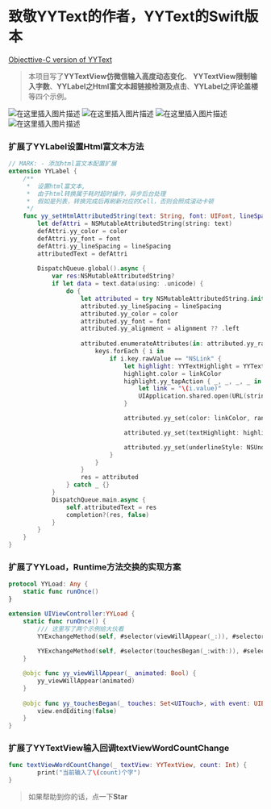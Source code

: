 # 致敬YYText的作者，YYText的Swift版本

[Objecttive-C version of YYText](https://github.com/ibireme/YYText)

> 本项目写了**YYTextView仿微信输入高度动态变化**、 **YYTextView限制输入字数**、**YYLabel之Html富文本超链接检测及点击**、**YYLabel之评论盖楼**等四个示例。


![在这里插入图片描述](https://github.com/laoou002/YYText-swift/blob/main/001.gif)      ![在这里插入图片描述](https://github.com/laoou002/YYText-swift/blob/main/002.gif)
![在这里插入图片描述](https://github.com/laoou002/YYText-swift/blob/main/003.gif)      ![在这里插入图片描述](https://github.com/laoou002/YYText-swift/blob/main/004.gif)

### 扩展了YYLabel设置Html富文本方法
```swift
// MARK: - 添加html富文本配置扩展
extension YYLabel {
    /**
     *  设置html富文本,
     *  由于html转换属于耗时超时操作，异步后台处理
     *  假如是列表，转换完成后再刷新对应的Cell，否则会照成滚动卡顿
     */
    func yy_setHtmlAttributedString(text: String, font: UIFont, lineSpacing: CGFloat, color: UIColor = .black, linkColor: UIColor = .blue, alignment: NSTextAlignment? = nil, completion: ((NSMutableAttributedString?, Bool) -> Void)? = nil) {
        let defAttri = NSMutableAttributedString(string: text)
        defAttri.yy_color = color
        defAttri.yy_font = font
        defAttri.yy_lineSpacing = lineSpacing
        attributedText = defAttri
        
        DispatchQueue.global().async {
            var res:NSMutableAttributedString?
            if let data = text.data(using: .unicode) {
                do {
                    let attributed = try NSMutableAttributedString.init(data: data, options: [NSAttributedString.DocumentReadingOptionKey.documentType: NSAttributedString.DocumentType.html], documentAttributes: nil)
                    attributed.yy_lineSpacing = lineSpacing
                    attributed.yy_color = color
                    attributed.yy_font = font
                    attributed.yy_alignment = alignment ?? .left
                    
                    attributed.enumerateAttributes(in: attributed.yy_rangeOfAll, options: .reverse) { keys, range, _ in
                        keys.forEach { i in
                            if i.key.rawValue == "NSLink" {
                                let highlight: YYTextHighlight = YYTextHighlight()
                                highlight.color = linkColor
                                highlight.yy_tapAction { _, _, _, _ in
                                    let link = "\(i.value)"
                                    UIApplication.shared.open(URL(string: link)!, options: [:], completionHandler: nil)
                                }

                                attributed.yy_set(color: linkColor, range: range)

                                attributed.yy_set(textHighlight: highlight, range: range)

                                attributed.yy_set(underlineStyle: NSUnderlineStyle.single, range: range)
                            }
                        }
                    }
                    res = attributed
                } catch _ {}
            }
            DispatchQueue.main.async {
                self.attributedText = res
                completion?(res, false)
            }
        }
    }
}
```

### 扩展了YYLoad，Runtime方法交换的实现方案
```swift
protocol YYLoad: Any {
    static func runOnce()
}

extension UIViewController:YYLoad {
    static func runOnce() {
        /// 这里写了两个示例给大伙看
        YYExchangeMethod(self, #selector(viewWillAppear(_:)), #selector(yy_viewWillAppear(_:)))
        
        YYExchangeMethod(self, #selector(touchesBegan(_:with:)), #selector(yy_touchesBegan(_:with:)))
    }

    @objc func yy_viewWillAppear(_ animated: Bool) {
        yy_viewWillAppear(animated)
    }
    
    @objc func yy_touchesBegan(_ touches: Set<UITouch>, with event: UIEvent?) {
        view.endEditing(false)
    }
}
```

### 扩展了YYTextView输入回调textViewWordCountChange
```swift
func textViewWordCountChange(_ textView: YYTextView, count: Int) {
        print("当前输入了\(count)个字")
}
```

>  如果帮助到你的话，点一下**Star**
